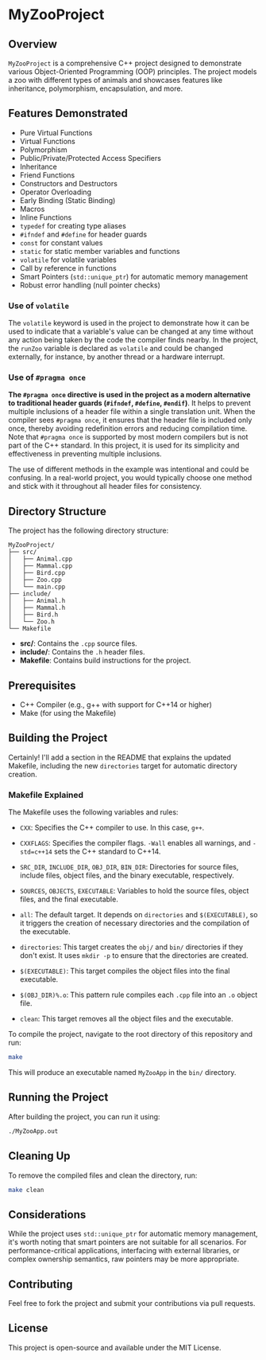 # MyZooProject

## Overview

`MyZooProject` is a comprehensive C++ project designed to demonstrate various Object-Oriented Programming (OOP) principles. The project models a zoo with different types of animals and showcases features like inheritance, polymorphism, encapsulation, and more.

## Features Demonstrated

- Pure Virtual Functions
- Virtual Functions
- Polymorphism
- Public/Private/Protected Access Specifiers
- Inheritance
- Friend Functions
- Constructors and Destructors
- Operator Overloading
- Early Binding (Static Binding)
- Macros
- Inline Functions
- `typedef` for creating type aliases
- `#ifndef` and `#define` for header guards
- `const` for constant values
- `static` for static member variables and functions
- `volatile` for volatile variables
- Call by reference in functions
- Smart Pointers (`std::unique_ptr`) for automatic memory management
- Robust error handling (null pointer checks)

### Use of `volatile`

The `volatile` keyword is used in the project to demonstrate how it can be used to indicate that a variable's value can be changed at any time without any action being taken by the code the compiler finds nearby. In the project, the `runZoo` variable is declared as `volatile` and could be changed externally, for instance, by another thread or a hardware interrupt.

### Use of `#pragma once`

**The `#pragma once` directive is used in the project as a modern alternative to traditional header guards (`#ifndef`, `#define`, `#endif`)**. It helps to prevent multiple inclusions of a header file within a single translation unit. When the compiler sees `#pragma once`, it ensures that the header file is included only once, thereby avoiding redefinition errors and reducing compilation time. Note that `#pragma once` is supported by most modern compilers but is not part of the C++ standard. In this project, it is used for its simplicity and effectiveness in preventing multiple inclusions.

The use of different methods in the example was intentional and could be confusing. In a real-world project, you would typically choose one method and stick with it throughout all header files for consistency.

## Directory Structure

The project has the following directory structure:

```text
MyZooProject/
├── src/
│   ├── Animal.cpp
│   ├── Mammal.cpp
│   ├── Bird.cpp
│   ├── Zoo.cpp
│   └── main.cpp
├── include/
│   ├── Animal.h
│   ├── Mammal.h
│   ├── Bird.h
│   └── Zoo.h
└── Makefile
```

- **src/**: Contains the `.cpp` source files.
- **include/**: Contains the `.h` header files.
- **Makefile**: Contains build instructions for the project.

## Prerequisites

- C++ Compiler (e.g., g++ with support for C++14 or higher)
- Make (for using the Makefile)

## Building the Project

Certainly! I'll add a section in the README that explains the updated Makefile, including the new `directories` target for automatic directory creation.

### Makefile Explained

The Makefile uses the following variables and rules:

- `CXX`: Specifies the C++ compiler to use. In this case, `g++`.

- `CXXFLAGS`: Specifies the compiler flags. `-Wall` enables all warnings, and `-std=c++14` sets the C++ standard to C++14.

- `SRC_DIR`, `INCLUDE_DIR`, `OBJ_DIR`, `BIN_DIR`: Directories for source files, include files, object files, and the binary executable, respectively.

- `SOURCES`, `OBJECTS`, `EXECUTABLE`: Variables to hold the source files, object files, and the final executable.

- `all`: The default target. It depends on `directories` and `$(EXECUTABLE)`, so it triggers the creation of necessary directories and the compilation of the executable.

- `directories`: This target creates the `obj/` and `bin/` directories if they don't exist. It uses `mkdir -p` to ensure that the directories are created.

- `$(EXECUTABLE)`: This target compiles the object files into the final executable.

- `$(OBJ_DIR)%.o`: This pattern rule compiles each `.cpp` file into an `.o` object file.

- `clean`: This target removes all the object files and the executable.

To compile the project, navigate to the root directory of this repository and run:

```bash
make
```

This will produce an executable named `MyZooApp` in the `bin/` directory.

## Running the Project

After building the project, you can run it using:

```bash
./MyZooApp.out
```

## Cleaning Up

To remove the compiled files and clean the directory, run:

```bash
make clean
```

## Considerations

While the project uses `std::unique_ptr` for automatic memory management, it's worth noting that smart pointers are not suitable for all scenarios. For performance-critical applications, interfacing with external libraries, or complex ownership semantics, raw pointers may be more appropriate.

## Contributing

Feel free to fork the project and submit your contributions via pull requests.

## License

This project is open-source and available under the MIT License.
